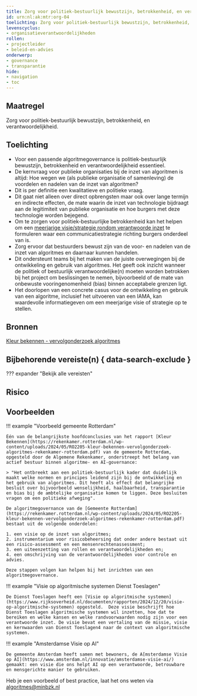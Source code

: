 ```yaml
---
title: Zorg voor politiek-bestuurlijk bewustzijn, betrokkenheid, en verantwoordelijkheid.
id: urn:nl:ak:mtr:org-04
toelichting: Zorg voor politiek-bestuurlijk bewustzijn, betrokkenheid, en verantwoordelijkheid. Zorg dat bestuurders bewust zijn van de voor- en nadelen van de inzet van algoritmes en daarnaar kunnen handelen.
levenscyclus:
- organisatieverantwoordelijkheden
rollen:
- projectleider
- beleid-en-advies
onderwerp: 
- governance
- transparantie
hide:
- navigation
- toc
---
```

<!-- tags -->

## Maatregel
Zorg voor politiek-bestuurlijk bewustzijn, betrokkenheid, en verantwoordelijkheid. 

## Toelichting
- Voor een passende algoritmegovernance is politiek-bestuurlijk bewustzijn, betrokkenheid en verantwoordelijkheid essentieel. 
- De kernvraag voor publieke organisaties bij de inzet van algoritmen is altijd: Hoe wegen we (als publieke organisatie of samenleving) de voordelen en nadelen van de inzet van algoritmen? 
- Dit is per definitie een kwalitatieve en politieke vraag.
- Dit gaat niet alleen over direct opbrengsten maar ook over lange termijn en indirecte effecten, de mate waarin de inzet van technologie bijdraagt aan de legitimiteit van publieke organisatie en hoe burgers met deze technologie worden bejegend. 
- Om te zorgen voor politiek-bestuurlijke betrokkenheid kan het helpen om een [meerjarige visie/strategie rondom verantwoorde inzet](0-org-02-beleid-opstellen-inzet-algoritmes.md) te formuleren waar een communicatiestrategie richting burgers onderdeel van is.
- Zorg ervoor dat bestuurders bewust zijn van de voor- en nadelen van de inzet van algoritmes en daarnaar kunnen handelen.
- Dit ondersteunt teams bij het maken van de juiste overwegingen bij de ontwikkeling en gebruik van algoritmes. Het geeft ook inzicht wanneer de politiek of bestuurlijk verantwoordelijke(n) moeten worden betrokken bij het project om beslissingen te nemen, bijvoorbeeld of de mate van onbewuste vooringenomenheid (bias) binnen acceptabele grenzen ligt. 
- Het doorlopen van een concrete casus voor de ontwikkeling en gebruik van een algoritme, inclusief het uitvoeren van een IAMA, kan waardevolle informatiegeven om een meerjarige visie of strategie op te stellen. 

## Bronnen
[Kleur bekennen - vervolgonderzoek algoritmes](https://rekenkamer.rotterdam.nl/onderzoeken/kleur-bekennen/)

## Bijbehorende vereiste(n) { data-search-exclude }
<!-- Hier volgt een lijst met vereisten op basis van de in de metadata ingevulde vereiste -->

<!-- Let op! onderstaande regel met 'list_vereisten_on_maatregelen_page' niet weghalen! Deze maakt automatisch een lijst van bijbehorende verseisten op basis van de metadata  -->
??? expander "Bekijk alle vereisten"
    <!-- list_vereisten_on_maatregelen_page -->

## Risico 
<!-- vul hier het specifieke risico in dat kan worden gemitigeerd met behulp van deze maatregel -->

## Voorbeelden
!!! example "Voorbeeld gemeente Rotterdam"

    Één van de belangrijkste hoofdconclusies van het rapport [Kleur Bekennen](https://rekenkamer.rotterdam.nl/wp-content/uploads/2024/05/RO2205-kleur-bekennen-vervolgonderzoek-algoritmes-rekenkamer-rotterdam.pdf) van de gemeente Rotterdam, opgesteld door de Algemene Rekenkamer, onderstreept het belang van actief bestuur binnen algoritme- en AI-governance: 
    
    > "Het ontbreekt aan een politiek-bestuurlijk kader dat duidelijk maakt welke normen en principes leidend zijn bij de ontwikkeling en het gebruik van algoritmes. Dit heeft als effect dat belangrijke besluit over bijvoorbeeld wenselijkheid, haalbaarheid, transparantie en bias bij de ambtelijke organisatie komen te liggen. Deze besluiten vragen om een politieke afweging".

    De algoritmegovernance van de [Gemeente Rotterdam](https://rekenkamer.rotterdam.nl/wp-content/uploads/2024/05/RO2205-kleur-bekennen-vervolgonderzoek-algoritmes-rekenkamer-rotterdam.pdf) bestaat uit de volgende onderdelen: 
    
    1. een visie op de inzet van algoritmes;
    2. instrumentarium voor risicobeheersing dat onder andere bestaat uit een risico-assessment en een mensenrechtenassessment; 
    3. een uiteenzetting van rollen en verantwoordelijkheden en; 
    4. een omschrijving van de verantwoordelijkheden voor controle en advies.

    Deze stappen volgen kan helpen bij het inrichten van een algoritmegovernance.

!!! example "Visie op algoritmische systemen Dienst Toeslagen"

    De Dienst Toeslagen heeft een [Visie op algoritmische systemen](https://www.rijksoverheid.nl/documenten/rapporten/2024/12/20/visie-op-algoritmische-systemen) opgesteld.  Deze visie beschrijft hoe Dienst Toeslagen algoritmische systemen wil inzetten, hoe dat te bereiken en welke kansen en welke randvoorwaarden nodig zijn voor een verantwoorde inzet. De visie bevat een vertaling van de missie, visie en kernwaarden van Dienst Toeslagen4 naar de context van algoritmische systemen. 

!!! example "Amsterdamse Visie op AI"

    De gemeente Amsterdam heeft samen met bewoners, de A[msterdamse Visie op AI](https://www.amsterdam.nl/innovatie/amsterdamse-visie-ai/) gemaakt: een visie die ons helpt AI op een verantwoorde, betrouwbare en mensgerichte manier te gebruiken.

Heb je een voorbeeld of best practice, laat het ons weten via algoritmes@minbzk.nl
